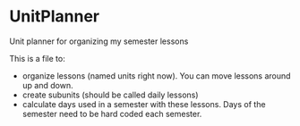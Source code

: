 # UnitPlanner
Unit planner for organizing my semester lessons


This is a file to:
- organize lessons (named units right now). You can move lessons around up and down.
- create subunits (should be called daily lessons)
- calculate days used in a semester with these lessons. Days of the semester need to be hard coded each semester. 
